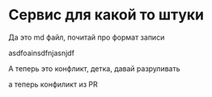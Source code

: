 # Сервис для какой то штуки

Да это md файл, почитай про формат записи

asdfoainsdfnjasnjdf

А теперь это конфликт, детка, давай разруливать

а теперь конфиликт из PR
